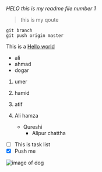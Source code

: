 
*HELO this is my readme file number 1*
> this is my qoute
```
git branch 
git push origin master
```
This is a [Hello world ](google.com)

- ali
- ahmad
- dogar

1. umer
2. hamid
3. atif

1. Ali hamza
   - Qureshi
     - Alipur chattha
     
- [ ] This is task list     
- [x] Push me

![image of dog](https://www.google.com/search?q=dog+images&rlz=1C1CHBF_enPK886PK887&sxsrf=ALeKk03_GNBIlFRCroXZYNQ7MyhEShJzIA:1613365375386&tbm=isch&source=iu&ictx=1&fir=gM3Cz7MsHS_tAM%252CNzcFCDirz3vE7M%252C_&vet=1&usg=AI4_-kRt--UsjXW5-3Kw_fKWnN7IdYmnfQ&sa=X&ved=2ahUKEwin0t6wjuvuAhVOiFwKHaBjBhwQ9QF6BAgPEAE&biw=1280&bih=610#imgrc=gM3Cz7MsHS_tAM)
